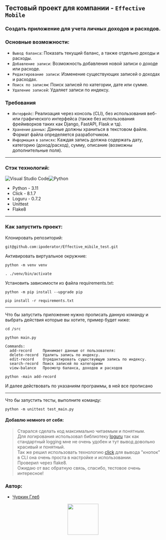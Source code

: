 
## Тестовый проект для компании - `Effective Mobile`

### Создать приложение для учета личных доходов и расходов.

### Основные возможности:
- `Вывод баланса`: Показать текущий баланс, а также отдельно доходы и расходы.
- `Добавление записи`: Возможность добавления новой записи о доходе или расходе.
- `Редактирование записи`: Изменение существующих записей о доходах и расходах.
- `Поиск по записям`: Поиск записей по категории, дате или сумме.
- `Удаление записей`: Удаляет записи по индексу.

### Требования
- `Интерфейс`: Реализация через консоль (CLI), без использования веб- или графического интерфейса (также без использования фреймворков таких как Django, FastAPI, Flask  и тд).
- `Хранение` `данных`: Данные должны храниться в текстовом файле. Формат файла определяется разработчиком.
- `Информация` `в` `записях`: Каждая запись должна содержать дату, категорию (доход/расход), сумму, описание (возможны дополнительные поля).
---
### Стэк технологий:
![Visual Studio Code](https://img.shields.io/badge/Visual%20Studio%20Code-0078d7.svg?style=for-the-badge&logo=visual-studio-code&logoColor=white)![Python](https://img.shields.io/badge/python-3670A0?style=for-the-badge&logo=python&logoColor=ffdd54)
- Python - 3.11
- Click - 8.1.7
- Loguru - 0.7.2
- Unittest
- Flake8
---
### Как запустить проект:


Клонировать репозиторий:
```
git@github.com:ipoderator/Effective_mibile_test.git
```
Активировать виртуальное окружние:
```
python -m venv venv 

. ./venv/bin/activate
```
Установить зависимости из файла requirements.txt:
```
python -m pip install --upgrade pip
```
```
pip install -r requirements.txt
```
---
Что бы запустить приложение нужно прописать данную команду и выбрать действия которые вы хотите, пример будет ниже:
```
cd /src

python main.py
```
```
Commands:
  add-record     Принимает данные от пользователя:
  delete-record  Удалить запись по индексу.
  edit-record    Отредактировать существующую запись по индексу.
  search-record  Поиск записей по категориям
  view-balance   Просмотр баланса, доходов и расходов
```
```
python -main add-record
```
И далее действовать по указаниям программы, в ней все прописано

____
Что бы запустить тесты, выполните команду:

```
python -m unittest test_main.py
```

#### Добавлю немного от себя:
>Старался сделать код максимально читаемым и понятным. \
Для логирования использовал библиотеку [loguru](https://github.com/Delgan/loguru) так как стандартный logging мне не очень удобен и тут вывод довольно красивый и понятный. \
Так же решил использовать технологию [click](https://click.palletsprojects.com/en/8.1.x/) для вывода "кнопок" в CLI она очень проста в настройке и использовании. \
Проверил через flake8. \
Ожидаю от вас обратную связь, спасибо, тестовое очень интересное!

### Автор:

- [Чуркин Глеб](https://github.com/ipoderator)
<div id="header"  align="center">  <img src="https://media.giphy.com/media/M9gbBd9nbDrOTu1Mqx/giphy.gif" width="100"/>  </div>